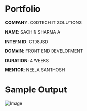 # Portfolio

 **COMPANY**: CODTECH IT SOLUTIONS

 **NAME**: SACHIN SHARMA A

 **INTERN ID**: CT08JSD

 **DOMAIN**: FRONT END DEVELOPMENT

 **DURATION**: 4 WEEKS

 **MENTOR**: NEELA SANTHOSH

 # Sample Output

![Image](https://github.com/user-attachments/assets/ca3a1205-56ef-4d9e-b2d0-794dd4fe8987)
